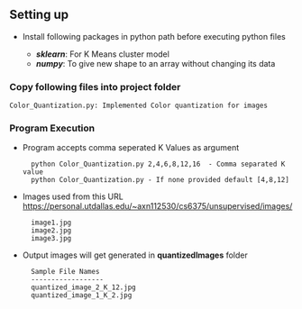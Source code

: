 
Setting up
------------
- Install following packages in python path before executing python files

	- ***sklearn***: For K Means cluster model
	- ***numpy***: To give new shape to an array without changing its data

### Copy following files into project folder
	Color_Quantization.py: Implemented Color quantization for images
  
### Program Execution

- Program accepts comma seperated K Values as argument 

		python Color_Quantization.py 2,4,6,8,12,16  - Comma separated K value
		python Color_Quantization.py - If none provided default [4,8,12]
		

- Images used from this URL https://personal.utdallas.edu/~axn112530/cs6375/unsupervised/images/

		image1.jpg
		image2.jpg
		image3.jpg

- Output images will get generated in **quantizedImages** folder

		Sample File Names
		------------------
		quantized_image_2_K_12.jpg
		quantized_image_1_K_2.jpg

